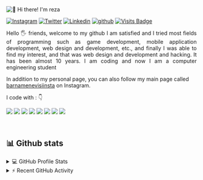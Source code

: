 <img src="https://raw.githubusercontent.com/rzashakeri/rzashakeri/main/intro.gif" alt="👋 Hi there! I'm reza" title="👋 Hi there! I'm reza"/>

<div align="left">

[![Instagram](https://img.shields.io/badge/rzashakeri-%23E4405F.svg?style=for-the-badge&logo=Instagram&logoColor=white)](https://www.instagram.com/rzashakeri/)
[![Twitter](https://img.shields.io/badge/rzashakeri-%231DA1F2.svg?style=for-the-badge&logo=Twitter&logoColor=white)](https://www.twitter.com/rzashakeri/)
[![Linkedin](https://img.shields.io/badge/rzashakeri-%231DA1F2.svg?style=for-the-badge&logo=Linkedin&logoColor=white)](https://www.linkedin.com/in/rzashakeri//)
[![github](https://img.shields.io/badge/rzashakeri-12100E.svg?style=for-the-badge&logo=github&logoColor=white)](https://github.com/rzashakeri/)
[![Visits Badge](https://badges.pufler.dev/visits/rzashakeri/rzashakeri?style=for-the-badge&logo=appveyor)](https://www.instagram.com/rzashakeri/)
 
</div>  
<p align="justify"> 
Hello 🖐️ friends, welcome to my github
I am satisfied and I tried most fields of programming such as game development, mobile application development, web design and development, etc., and finally I was able to find my interest, and that was web design and development and hacking. It has been almost 10 years. I am coding and now I am a computer engineering student
&nbsp;

In addition to my personal page, you can also follow my main page called <a href="https://www.instagram.com/barnamenevisiinsta/">barnamenevisiinsta</a> on Instagram.
</p>


<p align="left">
I code with :  👇

<img src="https://img.shields.io/badge/Python-3776AB?style=for-the-badge&logo=python&logoColor=white"/> <img src="https://img.shields.io/badge/JavaScript-F7DF1E?style=for-the-badge&logo=javascript&logoColor=white"/> <img src="https://img.shields.io/badge/C%2B%2B-00599C?style=for-the-badge&logo=c%2B%2B&logoColor=white"/> <img src="https://img.shields.io/badge/C%23-239120?style=for-the-badge&logo=c-sharp&logoColor=white"/>   <img src="https://img.shields.io/badge/Django-092E20?style=for-the-badge&logo=django&logoColor=white"/> <img src="https://img.shields.io/badge/.NET-5C2D91?style=for-the-badge&logo=.net&logoColor=white"/> <img src="https://img.shields.io/badge/HTML-239120?style=for-the-badge&logo=html5&logoColor=white"/>  <img src="https://img.shields.io/badge/CSS-239120?&style=for-the-badge&logo=css3&logoColor=white"/>
</p>

&nbsp;
&nbsp;
## 📊 Github stats

<details> 
  <summary>💻 GitHub Profile Stats</summary>
  <br/>
    <a href="https://github.com/anuraghazra/github-readme-stats"><img alt="rzashakeri's Github Stats" src="https://github-readme-stats.vercel.app/api/?username=rzashakeri&show_icons=true&count_private=true&theme=default&hide_border=true&bg_color=fff&title_color=000&icon_color=000" height="192px"/></a>
  <a href="https://github.com/anuraghazra/github-readme-stats"><img alt="rzashakeri's Top Languages" src="https://github-readme-stats.vercel.app/api/top-langs/?username=rzashakeri&langs_count=8&layout=compact&theme=default&hide_border=true&bg_color=fff&title_color=000&icon_color=000&hide=Jupyter%20Notebook" height="192px"/></a>
  <br/>
</details>

<details>
  <summary>⚡ Recent GitHub Activity</summary>
  <br/>
<a href="https://github.com/ashutosh00710/github-readme-activity-graph"><img alt="rzashakeri's Activity Graph" src="https://activity-graph.herokuapp.com/graph/?username=rzashakeri&bg_color=fff&color=000&line=00d4ff&point=000&hide_border=true" /></a>
</details>

